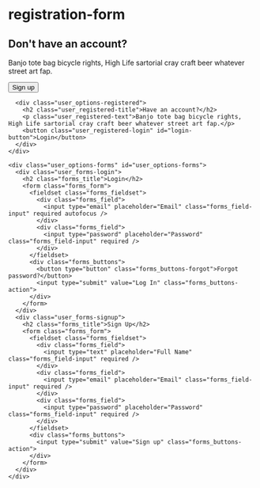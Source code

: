 # registration-form
<section class="user">
  <div class="user_options-container">
    <div class="user_options-text">
      <div class="user_options-unregistered">
        <h2 class="user_unregistered-title">Don't have an account?</h2>
        <p class="user_unregistered-text">Banjo tote bag bicycle rights, High Life sartorial cray craft beer whatever street art fap.</p>
        <button class="user_unregistered-signup" id="signup-button">Sign up</button>
      </div>

      <div class="user_options-registered">
        <h2 class="user_registered-title">Have an account?</h2>
        <p class="user_registered-text">Banjo tote bag bicycle rights, High Life sartorial cray craft beer whatever street art fap.</p>
        <button class="user_registered-login" id="login-button">Login</button>
      </div>
    </div>
    
    <div class="user_options-forms" id="user_options-forms">
      <div class="user_forms-login">
        <h2 class="forms_title">Login</h2>
        <form class="forms_form">
          <fieldset class="forms_fieldset">
            <div class="forms_field">
              <input type="email" placeholder="Email" class="forms_field-input" required autofocus />
            </div>
            <div class="forms_field">
              <input type="password" placeholder="Password" class="forms_field-input" required />
            </div>
          </fieldset>
          <div class="forms_buttons">
            <button type="button" class="forms_buttons-forgot">Forgot password?</button>
            <input type="submit" value="Log In" class="forms_buttons-action">
          </div>
        </form>
      </div>
      <div class="user_forms-signup">
        <h2 class="forms_title">Sign Up</h2>
        <form class="forms_form">
          <fieldset class="forms_fieldset">
            <div class="forms_field">
              <input type="text" placeholder="Full Name" class="forms_field-input" required />
            </div>
            <div class="forms_field">
              <input type="email" placeholder="Email" class="forms_field-input" required />
            </div>
            <div class="forms_field">
              <input type="password" placeholder="Password" class="forms_field-input" required />
            </div>
          </fieldset>
          <div class="forms_buttons">
            <input type="submit" value="Sign up" class="forms_buttons-action">
          </div>
        </form>
      </div>
    </div>
  </div>
</section>


<!----------Designed By Pradeep Singh Tomar------------>
